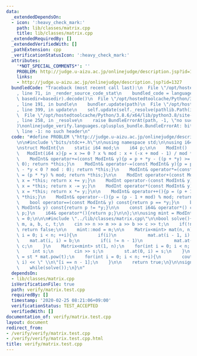 ```yaml
---
data:
  _extendedDependsOn:
  - icon: ':heavy_check_mark:'
    path: lib/classes/matrix.cpp
    title: lib/classes/matrix.cpp
  _extendedRequiredBy: []
  _extendedVerifiedWith: []
  _pathExtension: cpp
  _verificationStatusIcon: ':heavy_check_mark:'
  attributes:
    '*NOT_SPECIAL_COMMENTS*': ''
    PROBLEM: http://judge.u-aizu.ac.jp/onlinejudge/description.jsp?id=1327
    links:
    - http://judge.u-aizu.ac.jp/onlinejudge/description.jsp?id=1327
  bundledCode: "Traceback (most recent call last):\n  File \"/opt/hostedtoolcache/Python/3.8.6/x64/lib/python3.8/site-packages/onlinejudge_verify/documentation/build.py\"\
    , line 71, in _render_source_code_stat\n    bundled_code = language.bundle(stat.path,\
    \ basedir=basedir).decode()\n  File \"/opt/hostedtoolcache/Python/3.8.6/x64/lib/python3.8/site-packages/onlinejudge_verify/languages/cplusplus.py\"\
    , line 191, in bundle\n    bundler.update(path)\n  File \"/opt/hostedtoolcache/Python/3.8.6/x64/lib/python3.8/site-packages/onlinejudge_verify/languages/cplusplus_bundle.py\"\
    , line 399, in update\n    self.update(self._resolve(pathlib.Path(included), included_from=path))\n\
    \  File \"/opt/hostedtoolcache/Python/3.8.6/x64/lib/python3.8/site-packages/onlinejudge_verify/languages/cplusplus_bundle.py\"\
    , line 258, in _resolve\n    raise BundleErrorAt(path, -1, \"no such header\"\
    )\nonlinejudge_verify.languages.cplusplus_bundle.BundleErrorAt: bits/stdc++.h:\
    \ line -1: no such header\n"
  code: "#define PROBLEM \"http://judge.u-aizu.ac.jp/onlinejudge/description.jsp?id=1327\"\
    \n\n#include \"bits/stdc++.h\"\n\nusing namespace std;\n\nusing i64 = long long;\n\
    \nstruct ModInt{\n    static i64 mod;\n    i64 p;\n\n    ModInt() : p(0){}\n \
    \   ModInt(i64 x){p = x >= 0 ? x % mod : x + (-x + mod - 1) / mod * mod;}\n\n\
    \    ModInt& operator+=(const ModInt& y){p = p + *y - ((p + *y) >= mod ? mod :\
    \ 0); return *this;}\n    ModInt& operator-=(const ModInt& y){p = p - *y + (p\
    \ - *y < 0 ? mod : 0); return *this;}\n    ModInt& operator*=(const ModInt& y){p\
    \ = (p * *y) % mod; return *this;}\n\n    ModInt operator+(const ModInt& y) const{ModInt\
    \ x = *this; return x += y;}\n    ModInt operator-(const ModInt& y) const{ModInt\
    \ x = *this; return x -= y;}\n    ModInt operator*(const ModInt& y) const{ModInt\
    \ x = *this; return x *= y;}\n\n    ModInt& operator++(){p = (p + 1) % mod; return\
    \ *this;}\n    ModInt& operator--(){p = (p - 1 + mod) % mod; return *this;}\n\n\
    \    bool operator==(const ModInt& y) const{return p == *y;}\n    bool operator!=(const\
    \ ModInt& y) const{return p != *y;}\n\n    const i64& operator*() const{return\
    \ p;}\n    i64& operator*(){return p;}\n\n};\n\nusing mint = ModInt;\ni64 mint::mod\
    \ = 0;\n\n\n#include \"../lib/classes/matrix.cpp\"\n\nbool solve(){\n    int n,\
    \ m, a, b, c, t;\n    cin >> n >> m >> a >> b >> c >> t;\n    if(!n)\n       \
    \ return false;\n\n    mint::mod = m;\n\n    Matrix<mint> mat(n, n);\n    for(int\
    \ i = 0; i < n; ++i){\n        if(i)\n            mat.at(i - 1, i) = a;\n    \
    \    mat.at(i, i) = b;\n        if(i != n - 1)\n            mat.at(i + 1, i) =\
    \ c;\n    }\n    Matrix<mint> st(1, n);\n    for(int i = 0; i < n; ++i){\n   \
    \     int s;\n        cin >> s;\n        st.at(0, i) = s;\n    }\n    auto res\
    \ = st * mat.pow(t);\n    for(int i = 0; i < n; ++i){\n        cout << *res.at(0,\
    \ i) << \" \\n\"[i == n - 1];\n    }\n\n    return true;\n}\n\nsigned main(){\n\
    \    while(solve());\n}\n"
  dependsOn:
  - lib/classes/matrix.cpp
  isVerificationFile: true
  path: verify/matrix.test.cpp
  requiredBy: []
  timestamp: '2020-02-25 08:21:06+09:00'
  verificationStatus: TEST_ACCEPTED
  verifiedWith: []
documentation_of: verify/matrix.test.cpp
layout: document
redirect_from:
- /verify/verify/matrix.test.cpp
- /verify/verify/matrix.test.cpp.html
title: verify/matrix.test.cpp
---
```

